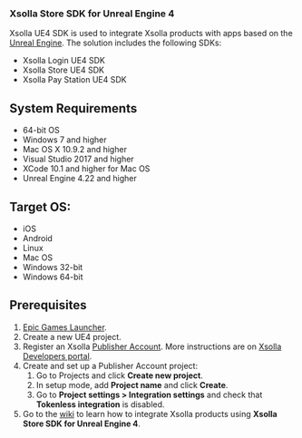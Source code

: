 ### Xsolla Store SDK for Unreal Engine 4

Xsolla UE4 SDK is used to integrate Xsolla products with apps based on the [Unreal Engine](https://www.unrealengine.com/). The solution includes the following SDKs:

* Xsolla Login UE4 SDK
* Xsolla Store UE4 SDK
* Xsolla Pay Station UE4 SDK

## System Requirements

* 64-bit OS
* Windows 7 and higher
* Mac OS X 10.9.2 and higher
* Visual Studio 2017 and higher
* XCode 10.1 and higher for Mac OS
* Unreal Engine 4.22 and higher

## Target OS:

* iOS
* Android
* Linux
* Mac OS
* Windows 32-bit
* Windows 64-bit

## Prerequisites

1. [Epic Games Launcher](https://www.epicgames.com/unrealtournament/download).
2. Create a new UE4 project.
3. Register an Xsolla [Publisher Account](https://publisher.xsolla.com/signup?store_type=sdk). More instructions are on [Xsolla Developers portal](https://developers.xsolla.com/sdk/game-engines/unreal-engine/).
4. Create and set up a Publisher Account project:
    1. Go to Projects and click **Create new project**.
    2. In setup mode, add **Project name** and click **Create**.
    3. Go to **Project settings > Integration settings** and check that **Tokenless integration** is disabled.
6. Go to the [wiki](https://github.com/xsolla/store-ue4-sdk/wiki) to learn how to integrate Xsolla products using  **Xsolla Store SDK for Unreal Engine 4**. 

